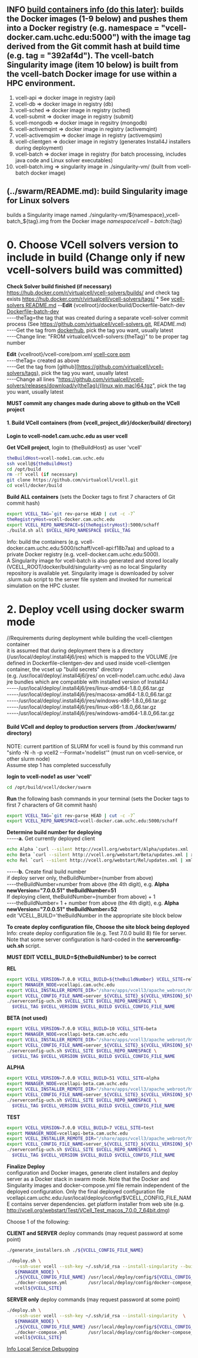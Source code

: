 ## INFO [build containers info (do this later)](../swarm/README.md): builds the Docker images (1-9 below) and pushes them into a Docker registry (e.g. namespace = "vcell-docker.cam.uchc.edu:5000") with the image tag derived from the Git commit hash at build time (e.g. tag = "392af4d").  The vcell-batch Singularity image (item 10 below) is built from the vcell-batch Docker image for use within a HPC environment.

1) vcell-api         => docker image in registry    (api)  
2) vcell-db          => docker image in registry    (db)  
3) vcell-sched       => docker image in registry    (sched)  
4) vcell-submit      => docker image in registry    (submit)  
5) vcell-mongodb     => docker image in regsitry    (mongodb)  
6) vcell-activemqint => docker image in registry    (activemqint)  
7) vcell-activemqsim => docker image in registry    (activemqsim)  
8) vcell-clientgen   => docker image in registry    (generates Install4J installers during deployment)  
9) vcell-batch       => docker image in registry    (for batch processing, includes java code and Linux solver executables)  
10) vcell-batch.img  => singularity image in ./singularity-vm/   (built from vcell-batch docker image)  

## (../swarm/README.md): build Singularity image for Linux solvers

builds a Singularity image named ./singularity-vm/${namespace}_vcell-batch_${tag}.img from the Docker image ${namespace}/vcell-batch:${tag}  

# 0. Choose VCell solvers version to include in build (Change only if new vcell-solvers build was committed) 
**Check Solver build finished (if necessary)** https://hub.docker.com/r/virtualcell/vcell-solvers/builds/ and check tag exists https://hub.docker.com/r/virtualcell/vcell-solvers/tags/  *
See [vcell-solvers README.md](C:\users\frm\VCellTrunkGitWorkspaceSolvers\README_tagging.md)
--**Edit** {vcellroot}/docker/build/Dockerfile-batch-dev [Dockerfile-batch-dev](../build/Dockerfile-batch-dev)  
----theTag=the tag that was created during a separate vcell-solver commit process (See https://github.com/virtualcell/vcell-solvers.git, README.md)  
----Get the tag  from [dockerhub](https://hub.docker.com/r/virtualcell/vcell-solvers/tags/), pick the tag you want, usually latest  
----Change line: "FROM virtualcell/vcell-solvers:{theTag}" to be proper tag number  

**Edit** {vcellroot}/vcell-core/pom.xml [vcell-core pom](../../vcell-core/pom.xml)  
----theTag= created as above  
----Get the tag from [github][https://github.com/virtualcell/vcell-solvers/tags), pick the tag you want, usually latest  
----Change all lines "https://github.com/virtualcell/vcell-solvers/releases/download/v{theTag}/{linux,win,mac}64.tgz", pick the tag you want, usually latest  

**MUST commit any changes made during above to github on the VCell project**  

#### 1.  Build VCell containers (from {vcell\_project\_dir}/docker/build/ directory)

**Login to vcell-node1.cam.uchc.edu as user vcell**  

**Get VCell project**, login to {theBuildHost} as user 'vcell'

```bash
theBuildHost=vcell-node1.cam.uchc.edu
ssh vcell@${theBuildHost}
cd /opt/build
rm -rf vcell (if necessary)
git clone https://github.com/virtualcell/vcell.git
cd vcell/docker/build
```

**Build ALL containers** (sets the Docker tags to first 7 characters of Git commit hash)

```bash
export VCELL_TAG=`git rev-parse HEAD | cut -c -7`
theRegistryHost=vcell-docker.cam.uchc.edu
export VCELL_REPO_NAMESPACE=${theRegistryHost}:5000/schaff
./build.sh all $VCELL_REPO_NAMESPACE $VCELL_TAG
```

Info: build the containers (e.g. vcell-docker.cam.uchc.edu:5000/schaff/vcell-api:f18b7aa) and upload to a private Docker registry (e.g. vcell-docker.cam.uchc.edu:5000).  
A Singularity image for vcell-batch is also generated and stored locally (VCELL_ROOT/docker/build/singularity-vm) as no local Singularity repository is available yet.  Singularity image is downloaded by solver .slurm.sub script to the server file system and invoked for numerical simulation on the HPC cluster. 


# 2.  Deploy vcell using docker swarm mode


//Requirements during deployment
while building the vcell-clientgen container  
it is assumed that during deployment there is a directory (/usr/local/deploy/.install4j6/jres) which is mapped to the VOLUME /jre   
defined in Dockerfile-clientgen-dev and used inside vcell-clientgen container, the vcset up "build secrets" directory  
(e.g. /usr/local/deploy/.install4j6/jres/ on vcell-node1.cam.uchc.edu) Java jre bundles which are compatible with installed version of Install4J  
-----/usr/local/deploy/.install4j6/jres/linux-amd64-1.8.0_66.tar.gz  
-----/usr/local/deploy/.install4j6/jres/macosx-amd64-1.8.0_66.tar.gz  
-----/usr/local/deploy/.install4j6/jres/windows-x86-1.8.0_66.tar.gz  
-----/usr/local/deploy/.install4j6/jres/linux-x86-1.8.0_66.tar.gz  
-----/usr/local/deploy/.install4j6/jres/windows-amd64-1.8.0_66.tar.gz  



#### Build VCell and deploy to production servers (from ./docker/swarm/ directory)  
NOTE: current partition of SLURM for vcell is found by this command run "sinfo -N -h -p vcell2 --Format='nodelist'" (must run on vcell-service, or other slurm node)  
Assume step 1 has completed successfully  

**login to vcell-node1 as user 'vcell'**



```bash
cd /opt/build/vcell/docker/swarm
```

**Run** the following bash commands in your terminal (sets the Docker tags to first 7 characters of Git commit hash)

```bash
export VCELL_TAG=`git rev-parse HEAD | cut -c -7`
export VCELL_REPO_NAMESPACE=vcell-docker.cam.uchc.edu:5000/schaff
```

**Determine build number for deploying**  
-----**a.** Get currently deployed client

```bash
echo Alpha `curl --silent http://vcell.org/webstart/Alpha/updates.xml | xmllint --xpath '//updateDescriptor/entry/@newVersion' - | awk '{print $1;}'` && \
echo Beta `curl --silent http://vcell.org/webstart/Beta/updates.xml | xmllint --xpath '//updateDescriptor/entry/@newVersion' - | awk '{print $1;}'` && \
echo Rel `curl --silent http://vcell.org/webstart/Rel/updates.xml | xmllint --xpath '//updateDescriptor/entry/@newVersion' - | awk '{print $1;}'`
```

-----**b.** Create final build number  
if deploy server only, theBuildNumber=(number from above)  
----theBuildNumber=number from above (the 4th digit),  e.g. **Alpha newVersion="7.0.0.51" theBuildNumber=51**  
If deploying client, theBuildNumber=(number from above) + 1  
----theBuildNumber= 1 + number from above (the 4th digit),  e.g. **Alpha newVersion="7.0.0.51" theBuildNumber=52**  
edit 'VCELL_BUILD='theBuildNumber in the appropriate site block below  

**To create deploy configuration file, Choose the site block being deployed**  
Info: create deploy configuration file (e.g. Test 7.0.0 build 8) file for server. Note that some server configuration is hard-coded in the **serverconfig-uch.sh** script.  

**MUST EDIT VCELL_BUILD=${theBuildNumber} to be correct**  

**REL**  

```bash
export VCELL_VERSION=7.0.0 VCELL_BUILD=${theBuildNumber} VCELL_SITE=rel
export MANAGER_NODE=vcellapi.cam.uchc.edu
export VCELL_INSTALLER_REMOTE_DIR="/share/apps/vcell3/apache_webroot/htdocs/webstart/Rel"
export VCELL_CONFIG_FILE_NAME=server_${VCELL_SITE}_${VCELL_VERSION}_${VCELL_BUILD}_${VCELL_TAG}.config
./serverconfig-uch.sh $VCELL_SITE $VCELL_REPO_NAMESPACE \
  $VCELL_TAG $VCELL_VERSION $VCELL_BUILD $VCELL_CONFIG_FILE_NAME
```

**BETA (not used)**  

```bash
export VCELL_VERSION=7.0.0 VCELL_BUILD=10 VCELL_SITE=beta
export MANAGER_NODE=vcellapi-beta.cam.uchc.edu
export VCELL_INSTALLER_REMOTE_DIR="/share/apps/vcell3/apache_webroot/htdocs/webstart/Beta"
export VCELL_CONFIG_FILE_NAME=server_${VCELL_SITE}_${VCELL_VERSION}_${VCELL_BUILD}_${VCELL_TAG}.config
./serverconfig-uch.sh $VCELL_SITE $VCELL_REPO_NAMESPACE \
  $VCELL_TAG $VCELL_VERSION $VCELL_BUILD $VCELL_CONFIG_FILE_NAME
```

**ALPHA**  

```bash
export VCELL_VERSION=7.0.0 VCELL_BUILD=51 VCELL_SITE=alpha
export MANAGER_NODE=vcellapi-beta.cam.uchc.edu
export VCELL_INSTALLER_REMOTE_DIR="/share/apps/vcell3/apache_webroot/htdocs/webstart/Alpha"
export VCELL_CONFIG_FILE_NAME=server_${VCELL_SITE}_${VCELL_VERSION}_${VCELL_BUILD}_${VCELL_TAG}.config
./serverconfig-uch.sh $VCELL_SITE $VCELL_REPO_NAMESPACE \
  $VCELL_TAG $VCELL_VERSION $VCELL_BUILD $VCELL_CONFIG_FILE_NAME
```

**TEST**  

```bash
export VCELL_VERSION=7.0.0 VCELL_BUILD=7 VCELL_SITE=test
export MANAGER_NODE=vcellapi-beta.cam.uchc.edu
export VCELL_INSTALLER_REMOTE_DIR="/share/apps/vcell3/apache_webroot/htdocs/webstart/Test"
export VCELL_CONFIG_FILE_NAME=server_${VCELL_SITE}_${VCELL_VERSION}_${VCELL_BUILD}_${VCELL_TAG}.config
./serverconfig-uch.sh $VCELL_SITE $VCELL_REPO_NAMESPACE \
  $VCELL_TAG $VCELL_VERSION $VCELL_BUILD $VCELL_CONFIG_FILE_NAME
```

**Finalize Deploy**  
configuration and Docker images, generate client installers and deploy server as a Docker stack in swarm mode.  Note that the Docker and Singularity images and docker-compose.yml file remain independent of the deployed configuration.  Only the final deployed configuration file vcellapi.cam.uchc.edu:/usr/local/deploy/config/$VCELL_CONFIG_FILE_NAME contains server dependencies.  get platform installer from web site (e.g. http://vcell.org/webstart/Test/VCell_Test_macos_7.0.0_7_64bit.dmg)

Choose 1 of the following:

**CLIENT and SERVER** deploy commands (may request password at some point)

```bash
./generate_installers.sh ./${VCELL_CONFIG_FILE_NAME}
```

```bash
./deploy.sh \
   --ssh-user vcell --ssh-key ~/.ssh/id_rsa --install-singularity --build-installers --installer-deploy-dir $VCELL_INSTALLER_REMOTE_DIR --link-installers \
   ${MANAGER_NODE} \
   ./${VCELL_CONFIG_FILE_NAME} /usr/local/deploy/config/${VCELL_CONFIG_FILE_NAME} \
   ./docker-compose.yml        /usr/local/deploy/config/docker-compose_${VCELL_TAG}.yml \
   vcell${VCELL_SITE}
```

**SERVER only** deploy commands (may request password at some point)

```bash
./deploy.sh \
   --ssh-user vcell --ssh-key ~/.ssh/id_rsa --install-singularity  \
   ${MANAGER_NODE} \
   ./${VCELL_CONFIG_FILE_NAME} /usr/local/deploy/config/${VCELL_CONFIG_FILE_NAME} \
   ./docker-compose.yml        /usr/local/deploy/config/docker-compose_${VCELL_TAG}.yml \
   vcell${VCELL_SITE}
```

[Info Local Service Debugging](README_localServicesDebug.md)
